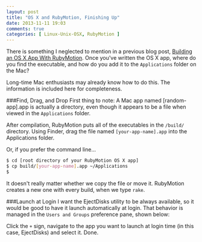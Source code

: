 ```yaml
---
layout: post
title: "OS X and RubyMotion, Finishing Up"
date: 2013-11-11 19:03
comments: true
categories: [ Linux-Unix-OSX, RubyMotion ]
---
```

There is something I neglected to mention in a previous blog post, [Building an OS X App With RubyMotion](/blog/2013/11/01/building-an-os-x-app-with-rubymotion/). Once you've written the OS X app, where do you find the executable, and how do you add it to the `Applications` folder on the Mac?

Long-time Mac enthusiasts may already know how to do this. The information is included here for completeness.
<!--more-->
###Find, Drag, and Drop
First thing to note: A Mac app named [random-app].app is actually a directory, even though it appears to be a file when viewed in the `Applications` folder.

After compilation, RubyMotion puts all of the executables in the `/build/` directory. Using Finder, drag the file named `[your-app-name].app` into the Applications folder.

Or, if you prefer the command line…

```bash
$ cd [root directory of your RubyMotion OS X app]
$ cp build/[your-app-name].app ~/Applications
$
```

It doesn't really matter whether we copy the file or move it.  RubyMotion creates a new one with every build, when we type `rake`.

###Launch at Login
I want the EjectDisks utility to be always available, so it would be good to have it launch automatically at login. That behavior is managed in the `Users and Groups` preference pane, shown below:


Click the `+` sign, navigate to the app you want to launch at login time (in this case, EjectDisks) and select it. Done.
